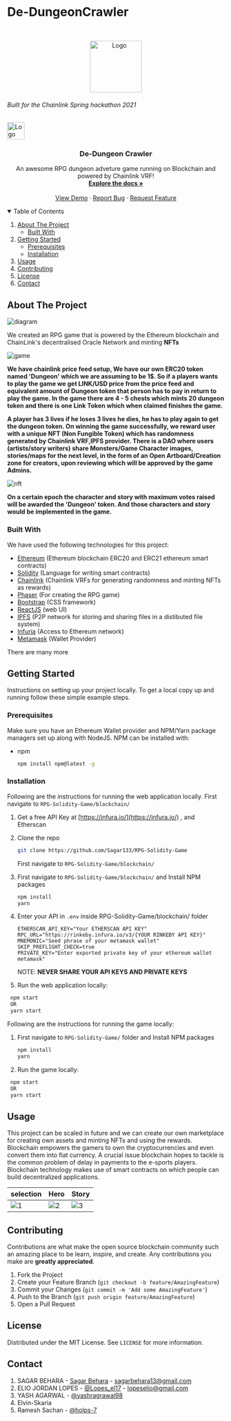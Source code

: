 # De-DungeonCrawler

<!-- PROJECT LOGO -->
<br />
<p align="center">
  <a href="https://github.com/Sagar133/RPG-Solidity-Game">
    <img src="https://github.com/Sagar133/RPG-Solidity-Game/blob/master/blockchain/src/assets/Castle.png" alt="Logo" width="120" height="120">
  </a>
  <h6>Built for the Chainlink Spring hackathon 2021</h6>
  <img src="https://github.com/Sagar133/RPG-Solidity-Game/blob/elio-blockchain/blockchain/src/assets/chainlink.png" alt="Logo" width="40" height="40">



  <h3 align="center">De-Dungeon Crawler</h3>

  <p align="center">
    An awesome RPG dungeon adveture game running on Blockchain and powered by Chainlink VRF!
    <br />
    <a href="https://github.com/Sagar133/RPG-Solidity-Game"><strong>Explore the docs »</strong></a>
    <br />
    <br />
    <a href="https://github.com/Sagar133/RPG-Solidity-Game">View Demo</a>
    ·
    <a href="https://github.com/Sagar133/RPG-Solidity-Game/issues">Report Bug</a>
    ·
    <a href="https://github.com/Sagar133/RPG-Solidity-Game/issues">Request Feature</a>
  </p>
</p>



<!-- TABLE OF CONTENTS -->
<details open="open">
  <summary>Table of Contents</summary>
  <ol>
    <li>
      <a href="#about-the-project">About The Project</a>
      <ul>
        <li><a href="#built-with">Built With</a></li>
      </ul>
    </li>
    <li>
      <a href="#getting-started">Getting Started</a>
      <ul>
        <li><a href="#prerequisites">Prerequisites</a></li>
        <li><a href="#installation">Installation</a></li>
      </ul>
    </li>
    <li><a href="#usage">Usage</a></li>
    <li><a href="#contributing">Contributing</a></li>
    <li><a href="#license">License</a></li>
    <li><a href="#contact">Contact</a></li>
  </ol>
</details>



<!-- ABOUT THE PROJECT -->
## About The Project

![diagram](https://github.com/Sagar133/RPG-Solidity-Game/blob/elio-blockchain/blockchain/src/assets/diagram.jpg)

We created an RPG game that is powered by the Ethereum blockchain and ChainLink's decentralised Oracle Network and minting **NFTs** 

![game](https://github.com/Sagar133/RPG-Solidity-Game/blob/elio-blockchain/blockchain/src/assets/gamescreen.png)


**We have chainlink price feed setup, We have our own ERC20 token named 'Dungeon' which we are assuming to be 1$. So if a players wants to play the game we get LINK/USD price from the price feed and equivalent amount of Dungeon token that person has to pay in return to play the game. In the game there are 4 - 5 chests which mints 20 dungeon token and there is one Link Token which when claimed finishes the game.**

**A player has 3 lives if he loses 3 lives he dies, he has to play again to get the dungeon token. On winning the game successfully, we reward user with a unique NFT (Non Fungible Token) which has randomness generated by Chainlink VRF,IPFS provider. There is a DAO where users (artists/story writers) share Monsters/Game Character images, stories/maps for the next level, in the form of an Open Artboard/Creation zone for creators, upon reviewing which will be approved by the game Admins.**


![nft](https://github.com/Sagar133/RPG-Solidity-Game/blob/elio-blockchain/blockchain/src/assets/nft.png)

**On a certain epoch the character and story with maximum votes raised will be awarded the 'Dungeon' token. And those characters and story would be implemented in the game.**


### Built With
We have used the following technologies for this project:
* [Ethereum](https://ethereum.org/en/) (Ethereum blockchain ERC20 and ERC21 ethereum smart contracts)
* [Solidity](https://docs.soliditylang.org/en/v0.8.3/) (Language for writing smart contracts)
* [Chainlink](https://chain.link/) (Chainlink VRFs for generating randomness and minting NFTs as rewards)
* [Phaser](https://phaser.io/) (For creating the RPG game)
* [Bootstrap](https://getbootstrap.com) (CSS framework)
* [ReactJS](https://reactjs.org/) (web UI)
* [IPFS](https://ipfs.io/) (P2P network for storing and sharing files in a distibuted file system)
* [Infuria](https://infura.io/)  (Access to Ethereum network)
* [Metamask](https://metamask.io) (Wallet Provider)

There are many more


<!-- GETTING STARTED -->
## Getting Started

Instructions on setting up your project locally.
To get a local copy up and running follow these simple example steps.

### Prerequisites

Make sure you have an Ethereum Wallet provider and NPM/Yarn package managers set up along with NodeJS. NPM can be installed with:
* npm
  ```sh
  npm install npm@latest -g
  ```

### Installation

Following are the instructions for running the web application locally. First navigate to `RPG-Solidity-Game/blockchain/`

1. Get a free API Key at [https://infura.io/](https://infura.io/) , and Etherscan
2. Clone the repo
   ```sh
   git clone https://github.com/Sagar133/RPG-Solidity-Game
   ```
   First navigate to `RPG-Solidity-Game/blockchain/`
3. First navigate to `RPG-Solidity-Game/blockchain/` and Install NPM packages
   ```sh
   npm install
   yarn
   ```
4. Enter your API in `.env` inside 
RPG-Solidity-Game/blockchain/ folder

   ```JS
   ETHERSCAN_API_KEY="Your ETHERSCAN API KEY"
   RPC_URL="https://rinkeby.infura.io/v3/{YOUR RINKEBY API KEY}"
   MNEMONIC="Seed phrase of your metamask wallet"
   SKIP_PREFLIGHT_CHECK=true
   PRIVATE_KEY="Enter exported private key of your ethereum wallet metamask"
   ```
   
   NOTE: **NEVER SHARE YOUR API KEYS AND PRIVATE KEYS**
   
 5. Run the web application locally:
  ```sh
   npm start
   OR
   yarn start
   ```  

Following are the instructions for running the game locally:
1. First navigate to `RPG-Solidity-Game/` folder and Install NPM packages
   ```sh
   npm install
   yarn
   ```
   
 2. Run the game locally:
  ```sh
   npm start
   OR
   yarn start
   ```  


<!-- USAGE EXAMPLES -->
## Usage

This project can be scaled in future and we can create our own marketplace for creating own assets and minting NFTs and using the rewards. Blockchain empowers the gamers to own the cryptocurrencies and even convert them into fiat currency. A crucial issue blockchain hopes to tackle is the common problem of delay in payments to the e-sports players. Blockchain technology makes use of smart contracts on which people can build decentralized applications.

| selection | Hero | Story | 
| --- | --- | --- | 
| ![1](https://github.com/Sagar133/RPG-Solidity-Game/blob/elio-blockchain/blockchain/src/assets/selection.png) | ![2](https://github.com/Sagar133/RPG-Solidity-Game/blob/elio-blockchain/blockchain/src/assets/heroes.png) | ![3](https://github.com/Sagar133/RPG-Solidity-Game/blob/elio-blockchain/blockchain/src/assets/story.png)|  |



<!-- CONTRIBUTING -->
## Contributing

Contributions are what make the open source blockchain community such an amazing place to be learn, inspire, and create. Any contributions you make are **greatly appreciated**.

1. Fork the Project
2. Create your Feature Branch (`git checkout -b feature/AmazingFeature`)
3. Commit your Changes (`git commit -m 'Add some AmazingFeature'`)
4. Push to the Branch (`git push origin feature/AmazingFeature`)
5. Open a Pull Request



<!-- LICENSE -->
## License

Distributed under the MIT License. See `LICENSE` for more information.



<!-- CONTACT -->
## Contact

1. SAGAR BEHARA - [Sagar Behara](https://www.linkedin.com/in/sagarbehara/) - sagarbehara13@gmail.com
2. ELIO JORDAN LOPES - [@Lopes_el17](https://twitter.com/Lopes_el17) - lopeselio@gmail.com
3. YASH AGARWAL - [@yashragrawal98](https://twitter.com/yashragrawal98)
4. Elvin-Skaria
5. Ramesh Sachan - [@holps-7](https://github.com/holps-7)












